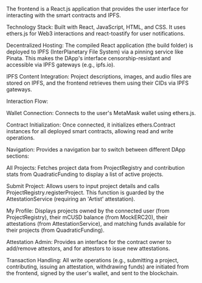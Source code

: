 The frontend is a React.js application that provides the user interface for interacting with the smart contracts and IPFS.

Technology Stack: Built with React, JavaScript, HTML, and CSS. It uses ethers.js for Web3 interactions and react-toastify for user notifications.

Decentralized Hosting: The compiled React application (the build folder) is deployed to IPFS (InterPlanetary File System) via a pinning service like Pinata. This makes the DApp's interface censorship-resistant and accessible via IPFS gateways (e.g., ipfs.io).

IPFS Content Integration: Project descriptions, images, and audio files are stored on IPFS, and the frontend retrieves them using their CIDs via IPFS gateways.

Interaction Flow:

Wallet Connection: Connects to the user's MetaMask wallet using ethers.js.

Contract Initialization: Once connected, it initializes ethers.Contract instances for all deployed smart contracts, allowing read and write operations.

Navigation: Provides a navigation bar to switch between different DApp sections:

All Projects: Fetches project data from ProjectRegistry and contribution stats from QuadraticFunding to display a list of active projects.

Submit Project: Allows users to input project details and calls ProjectRegistry.registerProject. This function is guarded by the AttestationService (requiring an 'Artist' attestation).

My Profile: Displays projects owned by the connected user (from ProjectRegistry), their mCUSD balance (from MockERC20), their attestations (from AttestationService), and matching funds available for their projects (from QuadraticFunding).

Attestation Admin: Provides an interface for the contract owner to add/remove attestors, and for attestors to issue new attestations.

Transaction Handling: All write operations (e.g., submitting a project, contributing, issuing an attestation, withdrawing funds) are initiated from the frontend, signed by the user's wallet, and sent to the blockchain.
